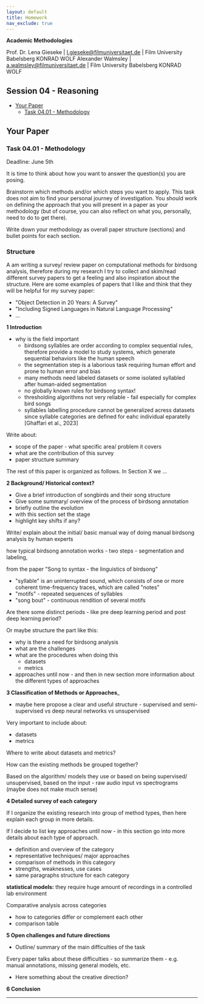 ```yaml
---
layout: default
title: Homework
nav_exclude: true
---
```


**Academic Methodologies**
  
Prof. Dr. Lena Gieseke \| l.gieseke@filmuniversitaet.de \| Film University Babelsberg KONRAD WOLF
Alexander Walmsley \| a.walmsley@filmuniversitaet.de \| Film University Babelsberg KONRAD WOLF

## Session 04 - Reasoning

* [Your Paper](#your-paper)
    * [Task 04.01 - Methodology](#task-0401---methodology)

## Your Paper

### Task 04.01 - Methodology

Deadline: June 5th


It is time to think about how you want to answer the question(s) you are posing.  

Brainstorm which methods and/or which steps you want to apply. This task does not aim to find your personal journey of investigation. You should work on defining the approach that you will present in a paper as your methodology (but of course, you can also reflect on what you, personally, need to do to get there). 

Write down your methodology as overall paper structure (sections) and bullet points for each section.

### Structure

A am writing a survey/ review paper on computational methods for birdsong analysis, therefore during my research I try to collect and skim/read different survey papers to get a feeling and also inspiration about the structure.
Here are some examples of papers that I like and think that they will be helpful for my survey paper:

- "Object Detection in 20 Years: A Survey" 
- "Including Signed Languages in Natural Language Processing" 
- ...

__1 Introduction__

- why is the field important
    - birdsong syllables are order according to complex sequential rules, therefore provide a model to study systems, which generate sequential behaviors like the human speech
    - the segmentation step is a laborious task requiring human effort and prone to human error and bias
    - many methods need labeled datasets or some isolated syllabled after human-aided segmentation 
    - no globally known rules for birdsong syntax!
    - thresholding algorithms not very reliable - fail especially for complex bird songs 
    - syllables labelling procedure cannot be generalized acress datasets since syllable categories are defined for eahc individual eparatelly [Ghaffari et al., 2023] 

Write about:

- scope of the paper - what specific area/ problem it covers
- what are the contribution of this survey
- paper structure summary 

The rest of this paper is organized as follows. In Section X we ... 

__2 Background/ Historical context?__

- Give a brief introduction of songbirds and their song structure 
- Give some summary/ overview of the process of birdsong annotation 
- briefly outline the evolution
- with this section set the stage
- highlight key shifts if any?

Write/ explain about the initial/ basic manual way of doing manual birdsong analysis by human experts

how typical birdsong annotation works - two steps - segmentation and labeling,  

from the paper "Song to syntax - the linguistics of birdsong"

- "syllable" is an uninterrupted sound, which consists of one or more coherent time-frequency traces, which are called "notes"
- "motifs" - repeated sequences of syllables
- "song bout" - continuous rendition of several motifs

Are there some distinct periods - like pre deep learning period and post deep learning period?

Or maybe structure the part like this:

- why is there a need for birdsong analysis
- what are the challenges
- what are the procedures when doing this
    - datasets
    - metrics
- approaches until now - and then in new section more information about the different types of approaches

__3 Classification of Methods or Approaches___

- maybe here propose a clear and useful structure - supervised and semi-supervised vs deep neural networks vs unsupervised

Very important to include about:

- datasets 
- metrics 

Where to write about datasets and metrics?

How can the existing methods be grouped together?

Based on the algorithm/ models they use or based on being supervised/ unsupervised, based on the input - raw audio input vs spectrograms (maybe does not make much sense)

__4 Detailed survey of each category__

If I organize the existing research into group of method types, then here explain each group in more details.

If I decide to list key approaches until now - in this section go into more details about each type of approach.

- definition and overview of the category
- representative techniques/ major approaches
- comparison of methods in this category
- strengths, weaknesses, use cases
- same paragraphs structure for each category

__statistical models:__ they require huge amount of recordings in a controlled lab environment

Comparative analysis across categories
- how to categories differ or complement each other
- comparison table

__5 Open challenges and future directions__

- Outline/ summary of the main difficulties of the task 

Every paper talks about these difficulties - so summarize them - e.g. manual annotations, missing general models, etc. 

- Here something about the creative direction? 

__6 Conclusion__

---
